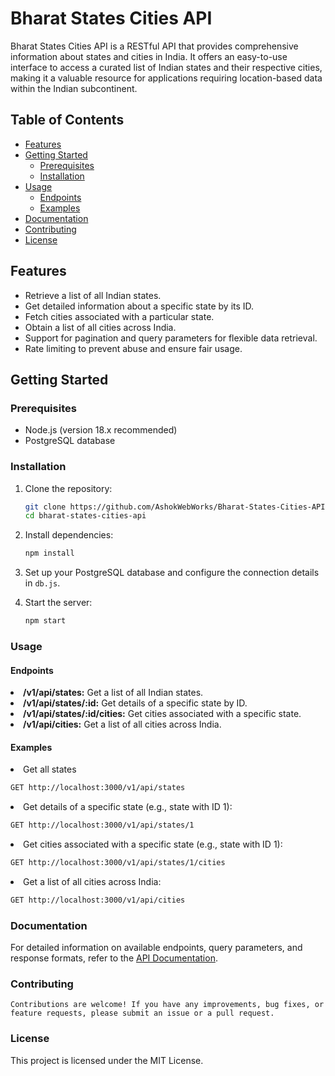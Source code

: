 # Bharat States Cities API

Bharat States Cities API is a RESTful API that provides comprehensive information about states and cities in India. It offers an easy-to-use interface to access a curated list of Indian states and their respective cities, making it a valuable resource for applications requiring location-based data within the Indian subcontinent.

## Table of Contents

- [Features](#features)
- [Getting Started](#getting-started)
  - [Prerequisites](#prerequisites)
  - [Installation](#installation)
- [Usage](#usage)
  - [Endpoints](#endpoints)
  - [Examples](#examples)
- [Documentation](#documentation)
- [Contributing](#contributing)
- [License](#license)

## Features

- Retrieve a list of all Indian states.
- Get detailed information about a specific state by its ID.
- Fetch cities associated with a particular state.
- Obtain a list of all cities across India.
- Support for pagination and query parameters for flexible data retrieval.
- Rate limiting to prevent abuse and ensure fair usage.

## Getting Started

### Prerequisites

- Node.js (version 18.x recommended)
- PostgreSQL database

### Installation

1. Clone the repository:

   ```bash
   git clone https://github.com/AshokWebWorks/Bharat-States-Cities-API.git
   cd bharat-states-cities-api
   ```

2. Install dependencies:
   ```bash
   npm install
   ```
3. Set up your PostgreSQL database and configure the connection details in `db.js`.
4. Start the server:
   ```bash
   npm start
   ```

### Usage

#### Endpoints

<li>
<b>/v1/api/states:</b> Get a list of all Indian states.
</li>
<li>
<b>/v1/api/states/:id:</b> Get details of a specific state by ID.</li>

<li>
<b>/v1/api/states/:id/cities:</b> Get cities associated with a specific state.</li>
<li>
<b>/v1/api/cities:</b> Get a list of all cities across India.</li>

#### Examples

<li>Get all states</li>

```bash
GET http://localhost:3000/v1/api/states
```

<li>Get details of a specific state (e.g., state with ID 1):</li>

```bash
GET http://localhost:3000/v1/api/states/1
```

<li>Get cities associated with a specific state (e.g., state with ID 1):</li>

```bash
GET http://localhost:3000/v1/api/states/1/cities
```

<li>Get a list of all cities across India:</li>

```bash
GET http://localhost:3000/v1/api/cities
```

### Documentation
For detailed information on available endpoints, query parameters, and response formats, refer to the [API Documentation](http://localhost:3000/).
### Contributing

`Contributions are welcome! If you have any improvements, bug fixes, or feature requests, please submit an issue or a pull request.`

### License
This project is licensed under the MIT License.


